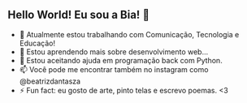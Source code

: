 ## Hello World! Eu sou a Bia! 👋

- 🔭 Atualmente estou trabalhando com Comunicação, Tecnologia e Educação!
- 🌱 Estou aprendendo mais sobre desenvolvimento web...
- 👯 Estou aceitando ajuda em programação back com Python.
- 📫 Você pode me encontrar também no instagram como @beatrizdantasza
- ⚡ Fun fact: eu gosto de arte, pinto telas e escrevo poemas. <3

